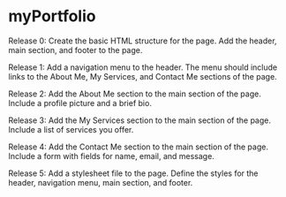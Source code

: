 # myPortfolio

Release 0: Create the basic HTML structure for the page. Add the header, main section, and footer to the page.

Release 1: Add a navigation menu to the header. The menu should include links to the About Me, My Services, and Contact Me sections of the page.

Release 2: Add the About Me section to the main section of the page. Include a profile picture and a brief bio.

Release 3: Add the My Services section to the main section of the page. Include a list of services you offer.

Release 4: Add the Contact Me section to the main section of the page. Include a form with fields for name, email, and message.

Release 5: Add a stylesheet file to the page. Define the styles for the header, navigation menu, main section, and footer.
